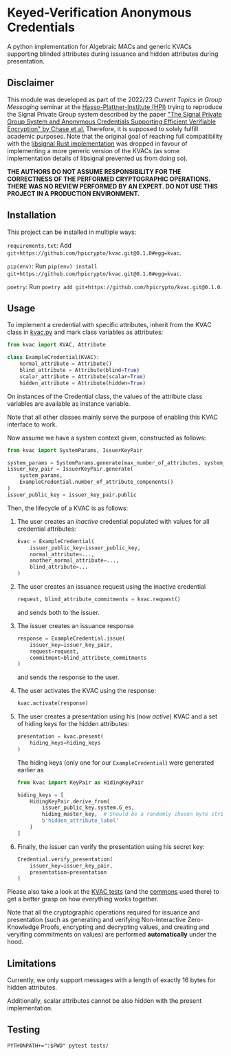 # Keyed-Verification Anonymous Credentials

A python implementation for Algebraic MACs and generic KVACs supporting blinded attributes during issuance and 
hidden attributes during presentation.

## Disclaimer

This module was developed as part of the 2022/23 *Current Topics in Group Messaging* seminar at the
[Hasso-Plattner-Institute (HPI)](https://hpi.de) trying to reproduce the Signal Private Group system described
by the paper ["The Signal Private Group System and Anonymous Credentials Supporting Efficient Verifiable Encryption" by
Chase et al.](https://eprint.iacr.org/2019/1416.pdf) Therefore, it is supposed to solely fulfill academic purposes.
Note that the original goal of reaching full compatibility with the [libsignal Rust implementation](https://github.com/signalapp/libsignal)
was dropped in favour of implementing a more generic version of the KVACs (as some implementation details of libsignal 
prevented us from doing so).

**THE AUTHORS DO NOT ASSUME RESPONSIBILITY FOR THE CORRECTNESS OF THE PERFORMED CRYPTOGRAPHIC OPERATIONS.
THERE WAS NO REVIEW PERFORMED BY AN EXPERT.
DO NOT USE THIS PROJECT IN A PRODUCTION ENVIRONMENT.**

## Installation

This project can be installed in multiple ways:

`requirements.txt`: Add `git+https://github.com/hpicrypto/kvac.git@0.1.0#egg=kvac`.

`pip(env)`: Run `pip(env) install git+https://github.com/hpicrypto/kvac.git@0.1.0#egg=kvac`.

`poetry`: Run `poetry add git+https://github.com/hpicrypto/kvac.git@0.1.0`.

## Usage

To implement a credential with specific attributes, inherit from the KVAC class in [kvac.py](kvac/kvac.py)
and mark class variables as attributes:

```python
from kvac import KVAC, Attribute

class ExampleCredential(KVAC):
    normal_attribute = Attribute()
    blind_attribute = Attribute(blind=True)
    scalar_attribute = Attribute(scalar=True)
    hidden_attribute = Attribute(hidden=True)
```

On instances of the Credential class, the values of the attribute class variables are available as instance variable.

Note that all other classes mainly serve the purpose of enabling this KVAC interface to work.

Now assume we have a system context given, constructed as follows:
```python
from kvac import SystemParams, IssuerKeyPair

system_params = SystemParams.generate(max_number_of_attributes, system_label)
issuer_key_pair = IssuerKeyPair.generate(
    system_params,
    ExampleCredential.number_of_attribute_components()
)
issuer_public_key = issuer_key_pair.public
```

Then, the lifecycle of a KVAC is as follows:

1. The user creates an *inactive* credential populated with values for all credential attributes:
    ```python
    kvac = ExampleCredential(
        issuer_public_key=issuer_public_key,
        normal_attribute=...,
        another_normal_attribute=...,
        blind_attribute=...
    )
    ```

1. The user creates an issuance request using the inactive credential
    ```python
    request, blind_attribute_commitments = kvac.request()
    ```
    and sends both to the issuer.

1. The issuer creates an issuance response
    ```python
    response = ExampleCredential.issue(
        issuer_key=issuer_key_pair,
        request=request,
        commitment=blind_attribute_commitments
    )
    ```
    and sends the response to the user.

1. The user activates the KVAC using the response:
    ```python
    kvac.activate(response)
    ```

1. The user creates a presentation using his (now *active*) KVAC and a set of hiding keys for the 
hidden attributes:
    ```python   
    presentation = kvac.present(
        hiding_keys=hiding_keys
    )
    ```
    The hiding keys (only one for our `ExampleCredential`) were generated earlier as
    ```python
    from kvac import KeyPair as HidingKeyPair
   
    hiding_keys = [
        HidingKeyPair.derive_from(
            issuer_public_key.system.G_es,
            hiding_master_key,  # Should be a randomly chosen byte string
            b'hidden_attribute_label'
        )
    ]
    ```

1. Finally, the issuer can verify the presentation using his secret key:
    ```python
    Credential.verify_presentation(
        issuer_key=issuer_key_pair,
        presentation=presentation
    )
    ```

Please also take a look at the [KVAC tests](tests/test_kvac.py) (and the [commons](tests/common.py) used there)
to get a better grasp on how everything works together.

Note that all the cryptographic operations required for issuance and presentation (such as generating and verifying
Non-Interactive Zero-Knowledge Proofs, encrypting and decrypting values, and creating and veryifing commitments
on values) are performed **automatically** under the hood.

## Limitations

Currently, we only support messages with a length of exactly 16 bytes for hidden attributes.

Additionally, scalar attributes cannot be also hidden with the present implementation.

## Testing

```
PYTHONPATH+=":$PWD" pytest tests/
```
